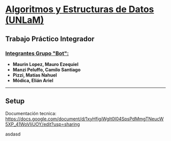 #  <u>Algoritmos y Estructuras de Datos (UNLaM)</u>

## Trabajo Práctico Integrador

### <u>Integrantes Grupo "Bot":</u>

- **Maurin Lopez, Mauro Ezequiel**
- **Manzi Peluffo, Camilo Santiago**
- **Pizzi, Matías Nahuel**
- **Módica, Elián Ariel**

---

## Setup

Documentación tecnica: https://docs.google.com/document/d/1xyHfigiWgIt0I04SpsPdMmgTNeucW5XP_41WoVIiUOY/edit?usp=sharing

asdasd